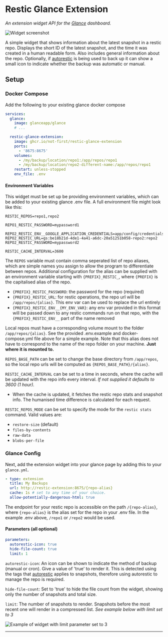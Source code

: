 # Restic Glance Extension
_An extension widget API for the [Glance](https://github.com/glanceapp/glance) dashboard._

![Widget screenshot](https://github.com/user-attachments/assets/15b0dc61-6328-4222-8282-ec64691a239b)

A simple widget that shows information about the latest snapshot in a restic repo.
Displays the short ID of the latest snapshot, and the time it was created in a human readable form. Also includes general information about the repo.
Optionally, if [autorestic](https://autorestic.vercel.app/) is being used to back up it can show a small icon to indicate whether the backup was automatic or manual.

## Setup
### Docker Compose
Add the following to your existing glance docker compose
```yml
services:
  glance:
    image: glanceapp/glance
    # ...

  restic-glance-extension:
    image: ghcr.io/not-first/restic-glance-extension
    ports:
      - '8675:8675'
    volumes:
      - /my/backup/location/repo1:/app/repos/repo1
      - /my/backup/location/repo2-different-name:/app/repos/repo1
    restart: unless-stopped
    env_file: .env
```
#### Environment Variables
This widget must be set up be providing environment variables, which can be added to your existing glance .env file. A full environment file might look like this:
```env
RESTIC_REPOS=repo1,repo2

REPO1_RESTIC_PASSWORD=mypassword1

REPO2_RESTIC_ENV__GOOGLE_APPLICATION_CREDENTIALS=app/config/credentials.json
REPO2_RESTIC_URL=gs:be18b21d-4de1-4a41-a6dc-20a51251b058-repo2:repo2
REPO2_RESTIC_PASSWORD=mypassword2

RESTIC_CACHE_INTERVAL=3600
```

The `REPOS` variable must contain comma seperated list of repo aliases, which are simple names you assign to allow the program to differentiate between repos. Additional configuration for the alias can be supplied with an environment variable starting with `{PREFIX}_RESTIC_`, where `{PREFIX}` is the capitalised alias of the repo.
  - `{PREFIX}_RESTIC_PASSWORD`: the password for the repo (required)
  - `{PREFIX}_RESTIC_URL`: for restic operations, the repo url will be `/app/repos/{alias}`. This env var can be used to replace the url entirely
  - `{PREFIX}_RESTIC_ENV__{MY_ENV_VAR}`: any env var provided in this format will be passed down to any restic commands run on that repo, with the `{PREFIX}_RESTIC_ENV__` part of the name removed

Local repos must have a corresponding volume mount to the folder `/app/repos/{alias}`. See the provided .env.example and docker-compose.yml file above for a simple example.
Note that this alias does not have to correspond to the name of the repo folder on your machine. **Just where it is mounted to.**

`REPOS_BASE_PATH` can be set to change the base directory from `/app/repos`, so the local repo urls will be computed as `{REPOS_BASE_PATH}/{alias}`.

`RESTIC_CACHE_INTERVAL` can be set to a time in seconds, where the cache will be updated with the repo info every interval. _If not supplied it defaults to 3600 (1 hour)._
  - When the cache is updated, it fetches the restic repo stats and snapshot info. The humanised time difference is calculated for each request.

`RESTIC_REPOS_MODE` can be set to specify the mode for the `restic stats` command. Valid values are:
  - `restore-size` (default)
  - `files-by-contents`
  - `raw-data`
  - `blobs-per-file`

### Glance Config
Next, add the extension widget into your glance page by adding this to your `glance.yml`.
```yml
- type: extension
  title: My Backups
  url: http://restic-extension:8675/{repo-alias}
  cache: 1s # set to any time of your choice.
  allow-potentially-dangerous-html: true
```
The endpoint for your restic repo is accessible on the path `/{repo-alias}`, where `{repo-alias}` is the alias set for the repo in your .env file. In the example .env above, `/repo1` or `/repo2` would be used.

#### Parameters (all optional)
```yml
parameters:
  autorestic-icon: true
  hide-file-count: true
  limit: 1
```

`autorestic-icon`: An icon can be shown to indicate the method of backup (manual or cron). Give a value of 'true' to render it.
This is detected using the tags that [autorestic](https://autorestic.vercel.app/) applies to snapshots, therefore using autorestic to manage the repo is required.

`hide-file-count`: Set to 'true' to hide the file count from the widget, showing only the number of snapshots and total size.

`limit`: The number of snapshots to render. Snapshots before the most recent one will render in a compressed list. _See example below with limit set to 3_

![Example of widget with limit parameter set to 3](https://github.com/user-attachments/assets/26bf76ba-9c57-431d-94a0-f9516941dcdb)

---
